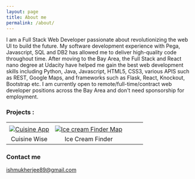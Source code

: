 ```yaml
---
layout: page
title: About me 
permalink: /about/
---
```


 I am a Full Stack Web Developer passionate about revolutionizing the web UI to build the future. My software development experience with Pega, Javascript, SQL and DB2 has allowed me to deliver high-quality code throughout time. After moving to the Bay Area, the Full Stack and React nano degree at Udacity have helped me gain the best web development skills including Python, Java, Javascript, HTML5, CSS3, various APIS such as REST, Google Maps, and frameworks such as Flask, React, Knockout, Bootstrap etc. I am currently open to remote/full-time/contract web developer positions across the Bay Area and don't need sponsorship for employment.
 
 <h3>Projects :</h3>
 
|   	|   	|   	|   	|   	|
|:-:	|:-:	|:-:	|:-:	|:-:	|
|   	|   	|   	|   	|   	|
|  [![Cuisine App]({{site.url}}/assets/pic.jpg)](https://github.com/Ishani1989/CuisineWise)	|    [![Ice cream Finder Map]({{site.url}}/assets/ice.png)](https://github.com/Ishani1989/IceCreamFinderMap)	|   	|   	|   	|
|   Cuisine Wise 	|   Ice Cream Finder 	|   	|   	|   	|


 

### Contact me

[ishmukherjee89@gmail.com](mailto:ishmukherjee89@gmail.com)